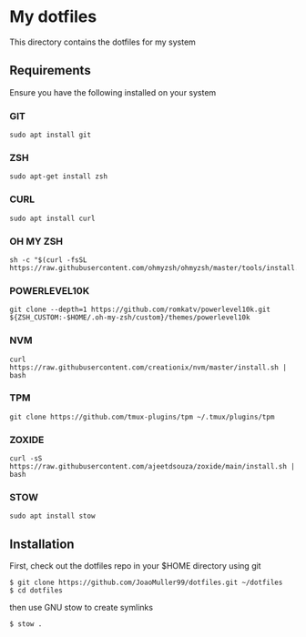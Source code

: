 # My dotfiles

This directory contains the dotfiles for my system

## Requirements

Ensure you have the following installed on your system

### GIT

```
sudo apt install git
```

### ZSH

```
sudo apt-get install zsh
```

### CURL

```
sudo apt install curl
```

### OH MY ZSH

```
sh -c "$(curl -fsSL https://raw.githubusercontent.com/ohmyzsh/ohmyzsh/master/tools/install.sh)"
```

### POWERLEVEL10K

```
git clone --depth=1 https://github.com/romkatv/powerlevel10k.git ${ZSH_CUSTOM:-$HOME/.oh-my-zsh/custom}/themes/powerlevel10k
```

### NVM

```
curl https://raw.githubusercontent.com/creationix/nvm/master/install.sh | bash
```

### TPM

```
git clone https://github.com/tmux-plugins/tpm ~/.tmux/plugins/tpm
```

### ZOXIDE

```
curl -sS https://raw.githubusercontent.com/ajeetdsouza/zoxide/main/install.sh | bash
```

### STOW

```
sudo apt install stow
```

## Installation

First, check out the dotfiles repo in your $HOME directory using git

```
$ git clone https://github.com/JoaoMuller99/dotfiles.git ~/dotfiles
$ cd dotfiles
```

then use GNU stow to create symlinks

```
$ stow .
```
